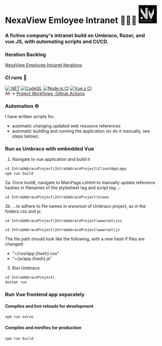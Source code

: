 # NexaView Emloyee Intranet 👥👥💼 <img src="IntraUmbracoProject/IntraUmbracoProject/ClientApp/app/src/assets/nw-logo-dark.png" width="60" height="60" alt="NexaView Logo" >

### A fictive company's intranet build on Umbraco, Razor, and vue.JS, with automating scripts and CI/CD.

### Iteration Backlog
[NexaView Employee Intranet Iterations](https://github.com/users/mariellelilja/projects/12/views/1?pane=info)


### CI runs 🔄
[![.NET](https://github.com/mariellelilja/NexaViewEmloyeeIntranet/actions/workflows/dotnet.yml/badge.svg)](https://github.com/mariellelilja/NexaViewEmloyeeIntranet/actions/workflows/dotnet.yml)
[![CodeQL](https://github.com/mariellelilja/NexaViewEmloyeeIntranet/actions/workflows/codeql.yml/badge.svg)](https://github.com/mariellelilja/NexaViewEmloyeeIntranet/actions/workflows/codeql.yml)
[![Node.js CI](https://github.com/mariellelilja/NexaViewEmloyeeIntranet/actions/workflows/node.js.yml/badge.svg)](https://github.com/mariellelilja/NexaViewEmloyeeIntranet/actions/workflows/node.js.yml)
[![Vue.s CI](https://github.com/mariellelilja/NexaViewEmloyeeIntranet/actions/workflows/custom-vue-ci.yml/badge.svg)](https://github.com/mariellelilja/NexaViewEmloyeeIntranet/actions/workflows/custom-vue-ci.yml)
</br>All -> [Project Workflows, Github Actions](https://github.com/mariellelilja/IntraHub/actions)

### Automation ⚙
I have written scripts for:
- automatic changing updated web resource references
- automatic building and running the application (or do it manually, see steps below):

### Run as Umbraco with embedded Vue
1. Navigate to vue application and build it
```
cd IntraUmbracoProject\IntraUmbracoProject\ClientApp\app
npm run build
```
2a. Once buildt, navigate to MainPage.cshtml to manually update reference hashes in filenames of the stylesheet tag and script tag...:
```
cd IntraUmbracoProject\IntraUmbracoProject\Views
```
2b. ...to adhere to file names in wwwroot of Umbraco project, as in the folders css and js: 
```
cd IntraUmbracoProject\IntraUmbracoProject\wwwroot\css
```
```
cd IntraUmbracoProject\IntraUmbracoProject\wwwroot\js
```
The file path should look like the following, with a new hash if files are changed:
- "~/css/app.{hash}.css"
- "~/js/app.{hash}.js"

3. Run Umbraco
```
cd IntraUmbracoProject\
dotnet run
```

### Run Vue frontend app separately

#### Compiles and hot-reloads for development
```
npm run serve
```

#### Compiles and minifies for production
```
npm run build
```
